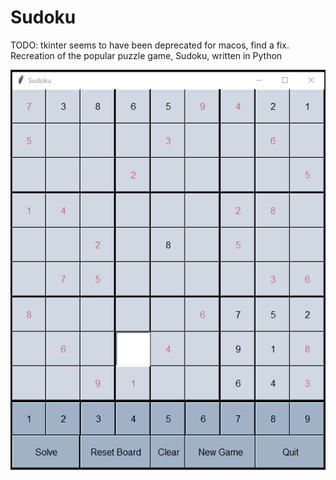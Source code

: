 # Sudoku
TODO: tkinter seems to have been deprecated for macos, find a fix.
Recreation of the popular puzzle game, Sudoku, written in Python


![](images/board.png)
